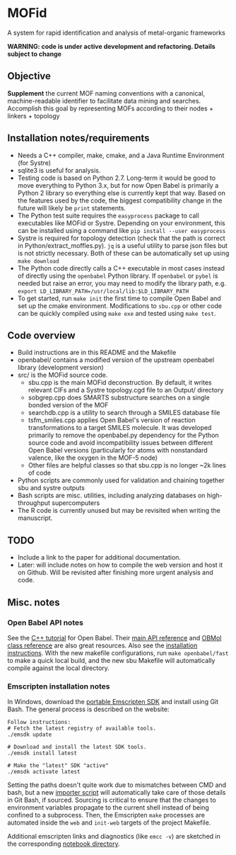 # MOFid
A system for rapid identification and analysis of metal-organic frameworks

**WARNING: code is under active development and refactoring.  Details subject to change**

## Objective
**Supplement** the current MOF naming conventions with a canonical, machine-readable identifier to facilitate data mining and searches.  Accomplish this goal by representing MOFs according to their nodes + linkers + topology

## Installation notes/requirements
* Needs a C++ compiler, make, cmake, and a Java Runtime Environment (for Systre)
* sqlite3 is useful for analysis.
* Testing code is based on Python 2.7.  Long-term it would be good to move everything to Python 3.x, but for now Open Babel is primarily a Python 2 library so everything else is currently kept that way.  Based on the features used by the code, the biggest compatibility change in the future will likely be `print` statements.
* The Python test suite requires the `easyprocess` package to call executables like MOFid or Systre.  Depending on your environment, this can be installed using a command like `pip install --user easyprocess`
* Systre is required for topology detection (check that the path is correct in Python/extract_moffles.py).  `jq` is a useful utility to parse json files but is not strictly necessary.  Both of these can be automatically set up using `make download`
* The Python code directly calls a C++ executable in most cases instead of directly using the `openbabel` Python library.  If `openbabel` or `pybel` is needed but raise an error, you may need to modify the library path, e.g. `export LD_LIBRARY_PATH=/usr/local/lib:$LD_LIBRARY_PATH`
* To get started, run `make init` the first time to compile Open Babel and set up the cmake environment.  Modifications to `sbu.cpp` or other code can be quickly compiled using `make exe` and tested using `make test`.

## Code overview
* Build instructions are in this README and the Makefile
* openbabel/ contains a modified version of the upstream openbabel library (development version)
* src/ is the MOFid source code.
	* sbu.cpp is the main MOFid deconstruction.  By default, it writes relevant CIFs and a Systre topology.cgd file to an Output/ directory
	* sobgrep.cpp does SMARTS substructure searches on a single bonded version of the MOF
	* searchdb.cpp is a utility to search through a SMILES database file
	* tsfm_smiles.cpp applies Open Babel's version of reaction transformations to a target SMILES molecule.  It was developed primarily to remove the openbabel.py dependency for the Python source code and avoid incompatibility issues between different Open Babel versions (particularly for atoms with nonstandard valence, like the oxygen in the MOF-5 node)
	* Other files are helpful classes so that sbu.cpp is no longer ~2k lines of code
* Python scripts are commonly used for validation and chaining together sbu and systre outputs
* Bash scripts are misc. utilities, including analyzing databases on high-throughput supercomputers
* The R code is currently unused but may be revisited when writing the manuscript.


## TODO
* Include a link to the paper for additional documentation.
* Later: will include notes on how to compile the web version and host it on Github.  Will be revisited after finishing more urgent analysis and code.


## Misc. notes
### Open Babel API notes
See the [C++ tutorial](http://openbabel.org/wiki/Developer:Cpp_Tutorial) for Open Babel.  Their [main API reference](http://openbabel.org/dev-api/namespaceOpenBabel.shtml) and [OBMol class reference](http://openbabel.org/dev-api/classOpenBabel_1_1OBMol.shtml) are also great resources.  Also see the [installation instructions](https://openbabel.org/docs/dev/Installation/install.html#local-build).  With the new makefile configurations, run `make openbabel/fast` to make a quick local build, and the new sbu Makefile will automatically compile against the local directory.

### Emscripten installation notes
In Windows, download the [portable Emscripten SDK](http://kripken.github.io/emscripten-site/docs/getting_started/downloads.html#platform-notes-installation-instructions-portable-sdk) and install using Git Bash.  The general process is described on the website:

```
Follow instructions:
# Fetch the latest registry of available tools.
./emsdk update

# Download and install the latest SDK tools.
./emsdk install latest

# Make the "latest" SDK "active"
./emsdk activate latest
```

Setting the paths doesn't quite work due to mismatches between CMD and bash, but a new [importer script](Scripts/import_emscripten.sh) will automatically take care of those details in Git Bash, if sourced.  Sourcing is critical to ensure that the changes to environment variables propagate to the current shell instead of being confined to a subprocess.  Then, the Emscripten `make` processes are automated inside the `web` and `init-web` targets of the project Makefile.

Additional emscripten links and diagnostics (like `emcc -v`) are sketched in the corresponding [notebook directory](Notebooks/20170810-emscripten/emscripten_installation.txt).



